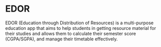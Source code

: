 # EDOR

EDOR (Education through Distribution of Resources) is a multi-purpose education app that aims to help students in getting resource material for their studies and allows them to calculate their semester score (CGPA/SGPA), and manage their timetable effectively. 

